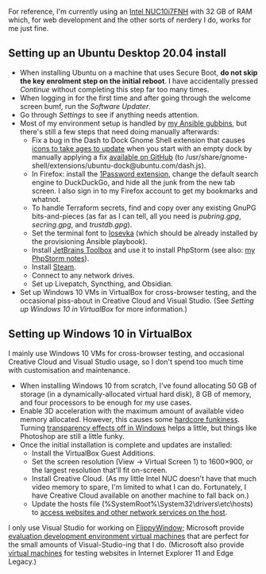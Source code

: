 <!--
  # This file is distributed under the Creative Commons Attribution 4.0
  # International License. To view a copy of this license, please visit
  # <http://creativecommons.org/licenses/by/4.0/>.

  description: Read Damien Dart's notes on setting up his development environment.
  title: Personal Development Environment Notes
  twigTemplate: .templates/base-note.html.twig
-->

For reference, I'm currently using an
<a href="https://www.intel.co.uk/content/www/uk/en/products/boards-kits/nuc/kits/nuc10i7fnh.html">Intel
NUC10i7FNH</a> with 32 GB of RAM which, for web development and the
other sorts of nerdery I do, works for me just fine.


Setting up an Ubuntu Desktop 20.04 install
------------------------------------------

  - When installing Ubuntu on a machine that uses Secure Boot, **do not
    skip the key enrolment step on the initial reboot**. I have
    accidentally pressed _Continue_ without completing this step far too
    many times.
  - When logging in for the first time and after going through the
    welcome screen bumf, run the _Software Updater_.
  - Go through _Settings_ to see if anything needs attention.
  - Most of my environment setup is handled by [my Ansible gubbins][1],
    but there's still a few steps that need doing manually afterwards:
    - Fix a bug in the Dash to Dock Gnome Shell extension that causes
      [icons to take ages to update][2] when you start with an empty
      dock by manually applying a fix [available on GitHub][3] (to
      <span class="os-menu-item">/usr/<wbr>share/<wbr>gnome-shell/<wbr>extensions/<wbr>ubuntu-dock\@ubuntu.com/<wbr>dash.js</span>).
    - In Firefox: install the [1Password extension][4], change the
      default search engine to DuckDuckGo, and hide all the junk from
      the new tab screen. I also sign in to my Firefox account to get my
      bookmarks and whatnot.
    - To handle Terraform secrets, find and copy over any existing GnuPG
      bits-and-pieces (as far as I can tell, all you need is
      _pubring.gpg_, _secring.gpg_, and _trustdb.gpg_).
    - Set the terminal font to [Iosevka][5] (which should be already
      installed by the provisioning Ansible playbook).
    - Install [JetBrains Toolbox][6] and use it to install PhpStorm (see
      also: [my PhpStorm notes][7]).
    - Install [Steam][8].
    - Connect to any network drives.
    - Set up Livepatch, Syncthing, and Obsidian.
  - Set up Windows 10 VMs in VirtualBox for cross-browser testing, and
    the occasional piss-about in Creative Cloud and Visual Studio. (See
    _Setting up Windows 10 in VirtualBox_ for more information.)

[1]: <https://www.robotinaponcho.net/git/#setup>
[2]: <https://github.com/micheleg/dash-to-dock/issues/1188>
[3]: <https://github.com/micheleg/dash-to-dock/pull/1222/commits/3c44ea483f333fef12e6a805cd43d2a2439e5fb0>
[4]: <https://1password.com/downloads/linux/#browsers>
[5]: <https://typeof.net/Iosevka/>
[6]: <https://www.jetbrains.com/help/phpstorm/installation-guide.html#toolbox>
[7]: <https://www.robotinaponcho.net/notes/phpstorm>
[8]: <https://github.com/ValveSoftware/steam-for-linux>


Setting up Windows 10 in VirtualBox
-----------------------------------

I mainly use Windows 10 VMs for cross-browser testing, and occasional
Creative Cloud and Visual Studio usage, so I don't spend too much time
with customisation and maintenance.

  - When installing Windows 10 from scratch, I've found allocating 50 GB
    of storage (in a dynamically-allocated virtual hard disk), 8 GB of
    memory, and four processors to be enough for my use cases.
  - Enable 3D acceleration with the maximum amount of available video
    memory allocated. However, this causes some [hardcore funkiness][9].
    Turning [transparency effects off in Windows][10] helps a little,
    but things like Photoshop are still a little funky.
  - Once the initial installation is complete and updates are installed:
    - Install the VirtualBox Guest Additions.
    - Set the screen resolution (<span class="os-menu-item">View</span>
      &rarr; <span class="os-menu-item">Virtual Screen 1</span>) to
      1600×900, or the largest resolution that'll fit on-screen.
    - Install Creative Cloud. (As my little Intel NUC doesn't have that
      much video memory to spare, I'm limited to what I can do.
      Fortunately, I have Creative Cloud available on another machine to
      fall back on.)
    - Update the hosts file (<span class="os-menu-item">%SystemRoot%\\<wbr>System32\\<wbr>drivers\\<wbr>etc\\<wbr>hosts</span>)
      to [access websites and other network services on the host][11].

I only use Visual Studio for working on [FlippyWindow][12]; Microsoft
provide [evaluation development environment virtual machines][13] that
are perfect for the small amounts of Visual-Studio-ing that I do.
(Microsoft also provide [virtual machines][14] for testing websites in
Internet Explorer 11 and Edge Legacy.)

[9]: <https://www.virtualbox.org/attachment/ticket/19365/VirtualBox_Windows%2010_03_06_2020_21_55_02.png>
[10]: <https://www.virtualbox.org/ticket/19365#comment:16>
[11]: <http://www.virtualbox.org/manual/ch06.html#network_nat>
[12]: <https://www.robotinaponcho.net/flippywindow/>
[13]: <https://developer.microsoft.com/en-us/windows/downloads/virtual-machines/>
[14]: <https://developer.microsoft.com/en-us/microsoft-edge/tools/vms/>
